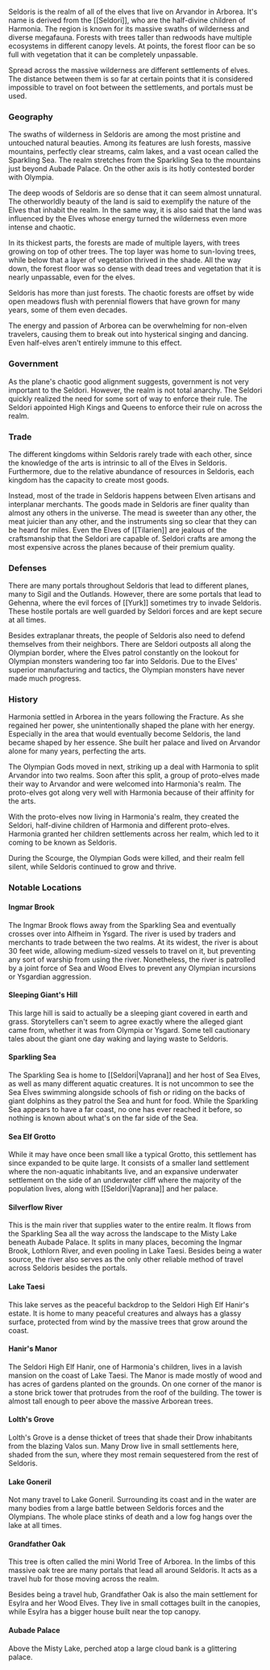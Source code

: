 Seldoris is the realm of all of the elves that live on Arvandor in Arborea. It's name is derived from the [[Seldori]], who are the half-divine children of Harmonia. The region is known for its massive swaths of wilderness and diverse megafauna. Forests with trees taller than redwoods have multiple ecosystems in different canopy levels. At points, the forest floor can be so full with vegetation that it can be completely unpassable.

Spread across the massive wilderness are different settlements of elves. The distance between them is so far at certain points that it is considered impossible to travel on foot between the settlements, and portals must be used.
### Geography
The swaths of wilderness in Seldoris are among the most pristine and untouched natural beauties. Among its features are lush forests, massive mountains, perfectly clear streams, calm lakes, and a vast ocean called the Sparkling Sea. The realm stretches from the Sparkling Sea to the mountains just beyond Aubade Palace. On the other axis is its hotly contested border with Olympia.

The deep woods of Seldoris are so dense that it can seem almost unnatural. The otherworldly beauty of the land is said to exemplify the nature of the Elves that inhabit the realm. In the same way, it is also said that the land was influenced by the Elves whose energy turned the wilderness even more intense and chaotic.

In its thickest parts, the forests are made of multiple layers, with trees growing on top of other trees. The top layer was home to sun-loving trees, while below that a layer of vegetation thrived in the shade. All the way down, the forest floor was so dense with dead trees and vegetation that it is nearly unpassable, even for the elves.

Seldoris has more than just forests. The chaotic forests are offset by wide open meadows flush with perennial flowers that have grown for many years, some of them even decades.

The energy and passion of Arborea can be overwhelming for non-elven travelers, causing them to break out into hysterical singing and dancing. Even half-elves aren't entirely immune to this effect.
### Government
As the plane's chaotic good alignment suggests, government is not very important to the Seldori. However, the realm is not total anarchy. The Seldori quickly realized the need for some sort of way to enforce their rule. The Seldori appointed High Kings and Queens to enforce their rule on across the realm.
### Trade
The different kingdoms within Seldoris rarely trade with each other, since the knowledge of the arts is intrinsic to all of the Elves in Seldoris. Furthermore, due to the relative abundance of resources in Seldoris, each kingdom has the capacity to create most goods.

Instead, most of the trade in Seldoris happens between Elven artisans and interplanar merchants. The goods made in Seldoris are finer quality than almost any others in the universe. The mead is sweeter than any other, the meat juicier than any other, and the instruments sing so clear that they can be heard for miles. Even the Elves of [[Tilarien]] are jealous of the craftsmanship that the Seldori are capable of. Seldori crafts are among the most expensive across the planes because of their premium quality.
### Defenses
There are many portals throughout Seldoris that lead to different planes, many to Sigil and the Outlands. However, there are some portals that lead to Gehenna, where the evil forces of [[Yurk]] sometimes try to invade Seldoris. These hostile portals are well guarded by Seldori forces and are kept secure at all times.

Besides extraplanar threats, the people of Seldoris also need to defend themselves from their neighbors. There are Seldori outposts all along the Olympian border, where the Elves patrol constantly on the lookout for Olympian monsters wandering too far into Seldoris. Due to the Elves' superior manufacturing and tactics, the Olympian monsters have never made much progress.
### History
Harmonia settled in Arborea in the years following the Fracture. As she regained her power, she unintentionally shaped the plane with her energy. Especially in the area that would eventually become Seldoris, the land became shaped by her essence. She built her palace and lived on Arvandor alone for many years, perfecting the arts.

The Olympian Gods moved in next, striking up a deal with Harmonia to split Arvandor into two realms. Soon after this split, a group of proto-elves made their way to Arvandor and were welcomed into Harmonia's realm. The proto-elves got along very well with Harmonia because of their affinity for the arts.

With the proto-elves now living in Harmonia's realm, they created the Seldori, half-divine children of Harmonia and different proto-elves. Harmonia granted her children settlements across her realm, which led to it coming to be known as Seldoris.

During the Scourge, the Olympian Gods were killed, and their realm fell silent, while Seldoris continued to grow and thrive.
### Notable Locations
#### Ingmar Brook
The Ingmar Brook flows away from the Sparkling Sea and eventually crosses over into Alfheim in Ysgard. The river is used by traders and merchants to trade between the two realms. At its widest, the river is about 30 feet wide, allowing medium-sized vessels to travel on it, but preventing any sort of warship from using the river. Nonetheless, the river is patrolled by a joint force of Sea and Wood Elves to prevent any Olympian incursions or Ysgardian aggression.
#### Sleeping Giant's Hill
This large hill is said to actually be a sleeping giant covered in earth and grass. Storytellers can't seem to agree exactly where the alleged giant came from, whether it was from Olympia or Ysgard. Some tell cautionary tales about the giant one day waking and laying waste to Seldoris.
#### Sparkling Sea
The Sparkling Sea is home to [[Seldori|Vaprana]] and her host of Sea Elves, as well as many different aquatic creatures. It is not uncommon to see the Sea Elves swimming alongside schools of fish or riding on the backs of giant dolphins as they patrol the Sea and hunt for food. While the Sparkling Sea appears to have a far coast, no one has ever reached it before, so nothing is known about what's on the far side of the Sea.
#### Sea Elf Grotto
While it may have once been small like a typical Grotto, this settlement has since expanded to be quite large. It consists of a smaller land settlement where the non-aquatic inhabitants live, and an expansive underwater settlement on the side of an underwater cliff where the majority of the population lives, along with [[Seldori|Vaprana]] and her palace.
#### Silverflow River
This is the main river that supplies water to the entire realm. It flows from the Sparkling Sea all the way across the landscape to the Misty Lake beneath Aubade Palace. It splits in many places, becoming the Ingmar Brook, Lothlorn River, and even pooling in Lake Taesi. Besides being a water source, the river also serves as the only other reliable method of travel across Seldoris besides the portals.
#### Lake Taesi
This lake serves as the peaceful backdrop to the Seldori High Elf Hanir's estate. It is home to many peaceful creatures and always has a glassy surface, protected from wind by the massive trees that grow around the coast.
#### Hanir's Manor
The Seldori High Elf Hanir, one of Harmonia's children, lives in a lavish mansion on the coast of Lake Taesi. The Manor is made mostly of wood and has acres of gardens planted on the grounds. On one corner of the manor is a stone brick tower that protrudes from the roof of the building. The tower is almost tall enough to peer above the massive Arborean trees.
#### Lolth's Grove
Lolth's Grove is a dense thicket of trees that shade their Drow inhabitants from the blazing Valos sun. Many Drow live in small settlements here, shaded from the sun, where they most remain sequestered from the rest of Seldoris.
#### Lake Goneril
Not many travel to Lake Goneril. Surrounding its coast and in the water are many bodies from a large battle between Seldoris forces and the Olympians. The whole place stinks of death and a low fog hangs over the lake at all times.
#### Grandfather Oak
This tree is often called the mini World Tree of Arborea. In the limbs of this massive oak tree are many portals that lead all around Seldoris. It acts as a travel hub for those moving across the realm.

Besides being a travel hub, Grandfather Oak is also the main settlement for Esylra and her Wood Elves. They live in small cottages built in the canopies, while Esylra has a bigger house built near the top canopy.
#### Aubade Palace
Above the Misty Lake, perched atop a large cloud bank is a glittering palace. 